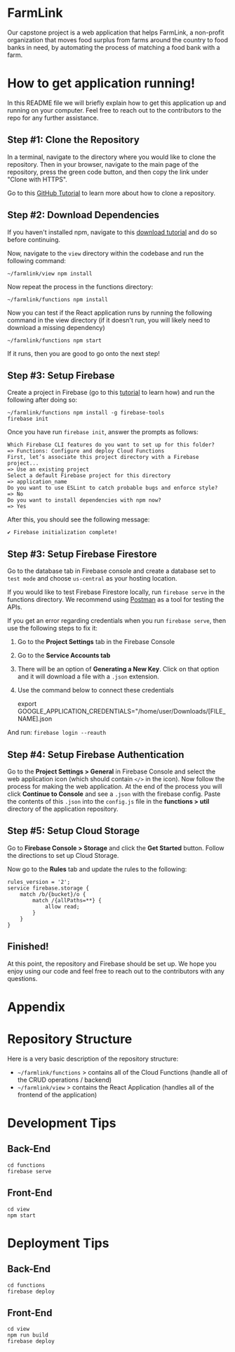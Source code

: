 # FarmLink
Our capstone project is a web application that helps FarmLink, a non-profit organization that moves food surplus from farms around the country to food banks in need, by automating the process of matching a food bank with a farm.
# How to get application running!
In this README file we will briefly explain how to get this application up and running on your computer. Feel free to reach out to the contributors to the repo for any further assistance.
## Step #1: Clone the Repository
In a terminal, navigate to the directory where you would like to clone the repository. Then in your browser, navigate to the main page of the repository, press the green code button, and then copy the link under "Clone with HTTPS".

Go to this [GitHub Tutorial](https://docs.github.com/en/github/creating-cloning-and-archiving-repositories/cloning-a-repository) to learn more about how to clone a repository.
## Step #2: Download Dependencies 
If you haven't installed npm, navigate to this [download tutorial](https://www.npmjs.com/get-npm) and do so before continuing.

Now, navigate to the `view` directory within the codebase and run the following command:

    ~/farmlink/view npm install

Now repeat the process in the functions directory:

    ~/farmlink/functions npm install
Now you can test if the React application runs by running the following command in the view directory (if it doesn't run, you will likely need to download a missing dependency)

    ~/farmlink/functions npm start
If it runs, then you are good to go onto the next step!
## Step #3: Setup Firebase
Create a project in Firebase (go to this [tutorial](https://firebase.google.com/docs/projects/learn-more) to learn how) and run the following after doing so:

    ~/farmlink/functions npm install -g firebase-tools
    firebase init
Once you have run `firebase init`, answer the prompts as follows:

    Which Firebase CLI features do you want to set up for this folder? 
    => Functions: Configure and deploy Cloud Functions
    First, let’s associate this project directory with a Firebase project...
    => Use an existing project
    Select a default Firebase project for this directory
    => application_name 
    Do you want to use ESLint to catch probable bugs and enforce style?
    => No
    Do you want to install dependencies with npm now?
    => Yes
After this, you should see the following message:

    ✔ Firebase initialization complete!

## Step #3: Setup Firebase Firestore

Go to the database tab in Firebase console and create a database set to `test mode` and choose `us-central` as your hosting location.

If you would like to test Firebase Firestore locally, run `firebase serve` in the functions directory. We recommend using [Postman](https://www.postman.com/) as a tool for testing the APIs.

If you get an error regarding credentials when you run `firebase serve`, then use the following steps to fix it:

1. Go to the **Project Settings** tab in the Firebase Console
2. Go to the **Service Accounts tab**
3. There will be an option of **Generating a New Key**. Click on that option and it will download a file with a `.json` extension.
4. Use the command below to connect these credentials 

    export GOOGLE_APPLICATION_CREDENTIALS="/home/user/Downloads/[FILE_NAME].json

And run: `firebase login --reauth`

## Step #4: Setup Firebase Authentication

Go to the **Project Settings > General** in Firebase Console and select the web application icon (which should contain `</>` in the icon). Now follow the process for making the web application. At the end of the process you will click **Continue to Console** and see a `.json` with the firebase config. Paste the contents of this `.json` into the `config.js` file in the **functions > util** directory of the application repository.
## Step #5: Setup Cloud Storage
Go to **Firebase Console > Storage** and click the **Get Started** button. Follow the directions to set up Cloud Storage.

Now go to the **Rules** tab and update the rules to the following:

    rules_version = '2';
    service firebase.storage {
	    match /b/{bucket}/o {
		    match /{allPaths=**} {
			    allow read;
			}
		}
	}

## Finished!

At this point, the repository and Firebase should be set up. We hope you enjoy using our code and feel free to reach out to the contributors with any questions. 
# Appendix
# Repository Structure
Here is a very basic description of the repository structure:
* `~/farmlink/functions` > contains all of the Cloud Functions (handle all of the CRUD operations / backend)
* `~/farmlink/view` > contains the React Application (handles all of the frontend of the application)

# Development Tips

## Back-End

    cd functions
    firebase serve

## Front-End

    cd view
    npm start

# Deployment Tips

## Back-End

    cd functions
    firebase deploy

## Front-End

    cd view
    npm run build
    firebase deploy
